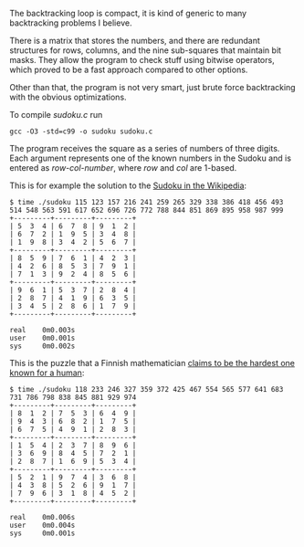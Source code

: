 The backtracking loop is compact, it is kind of generic to many backtracking problems I believe.

There is a matrix that stores the numbers, and there are redundant structures for rows, columns, and the nine sub-squares that maintain bit masks. They allow the program to check stuff using bitwise operators, which proved to be a fast approach compared to other options.

Other than that, the program is not very smart, just brute force backtracking with the obvious optimizations.

To compile _sudoku.c_ run

    gcc -O3 -std=c99 -o sudoku sudoku.c

The program receives the square as a series of numbers of three digits. Each argument represents one of the known numbers in the Sudoku and is entered as _row-col-number_, where _row_ and _col_ are 1-based.

This is for example the solution to the [Sudoku in the Wikipedia](http://en.wikipedia.org/wiki/Sudoku):

    $ time ./sudoku 115 123 157 216 241 259 265 329 338 386 418 456 493 514 548 563 591 617 652 696 726 772 788 844 851 869 895 958 987 999
    +---------+---------+---------+
    | 5  3  4 | 6  7  8 | 9  1  2 |
    | 6  7  2 | 1  9  5 | 3  4  8 |
    | 1  9  8 | 3  4  2 | 5  6  7 |
    +---------+---------+---------+
    | 8  5  9 | 7  6  1 | 4  2  3 |
    | 4  2  6 | 8  5  3 | 7  9  1 |
    | 7  1  3 | 9  2  4 | 8  5  6 |
    +---------+---------+---------+
    | 9  6  1 | 5  3  7 | 2  8  4 |
    | 2  8  7 | 4  1  9 | 6  3  5 |
    | 3  4  5 | 2  8  6 | 1  7  9 |
    +---------+---------+---------+

    real	0m0.003s
    user	0m0.001s
    sys		0m0.002s

This is the puzzle that a Finnish mathematician [claims to be the hardest one known for a human](http://www.efamol.com/efamol-news/news-item.php?id=43):

    $ time ./sudoku 118 233 246 327 359 372 425 467 554 565 577 641 683 731 786 798 838 845 881 929 974
    +---------+---------+---------+
    | 8  1  2 | 7  5  3 | 6  4  9 |
    | 9  4  3 | 6  8  2 | 1  7  5 |
    | 6  7  5 | 4  9  1 | 2  8  3 |
    +---------+---------+---------+
    | 1  5  4 | 2  3  7 | 8  9  6 |
    | 3  6  9 | 8  4  5 | 7  2  1 |
    | 2  8  7 | 1  6  9 | 5  3  4 |
    +---------+---------+---------+
    | 5  2  1 | 9  7  4 | 3  6  8 |
    | 4  3  8 | 5  2  6 | 9  1  7 |
    | 7  9  6 | 3  1  8 | 4  5  2 |
    +---------+---------+---------+

    real    0m0.006s
    user    0m0.004s
    sys     0m0.001s



